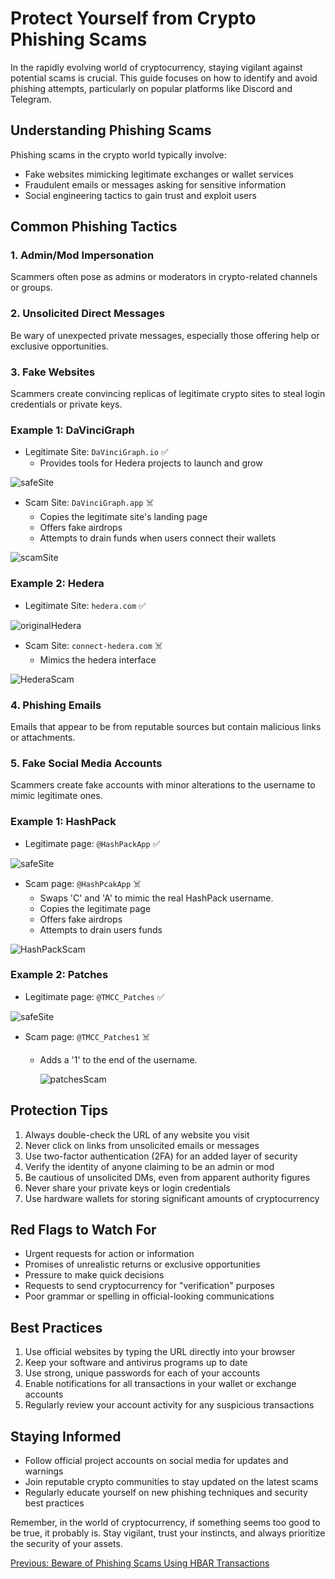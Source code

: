 # Protect Yourself from Crypto Phishing Scams

In the rapidly evolving world of cryptocurrency, staying vigilant against potential scams is crucial. This guide focuses on how to identify and avoid phishing attempts, particularly on popular platforms like Discord and Telegram.

## Understanding Phishing Scams

Phishing scams in the crypto world typically involve:

- Fake websites mimicking legitimate exchanges or wallet services
- Fraudulent emails or messages asking for sensitive information
- Social engineering tactics to gain trust and exploit users

## Common Phishing Tactics

### 1. Admin/Mod Impersonation

Scammers often pose as admins or moderators in crypto-related channels or groups.

### 2. Unsolicited Direct Messages

Be wary of unexpected private messages, especially those offering help or exclusive opportunities.

### 3. Fake Websites

Scammers create convincing replicas of legitimate crypto sites to steal login credentials or private keys.

### Example 1: DaVinciGraph

- Legitimate Site: `DaVinciGraph.io` ✅
  - Provides tools for Hedera projects to launch and grow

![safeSite](./images/safeSite.jpg)

- Scam Site: `DaVinciGraph.app` ☠️
  - Copies the legitimate site's landing page
  - Offers fake airdrops
  - Attempts to drain funds when users connect their wallets

![scamSite](./images/scamSite.jpg)

### Example 2: Hedera

- Legitimate Site: `hedera.com` ✅

![originalHedera](./images/originalHedera.png)

- Scam Site: `connect-hedera.com` ☠️
  - Mimics the hedera interface

![HederaScam](./images/HederaScam.png)

### 4. Phishing Emails

Emails that appear to be from reputable sources but contain malicious links or attachments.

### 5. Fake Social Media Accounts

Scammers create fake accounts with minor alterations to the username to mimic legitimate ones.

### Example 1: HashPack

- Legitimate page: `@HashPackApp` ✅

![safeSite](./images/originalHashpack.png)

- Scam page: `@HashPcakApp` ☠️
  - Swaps 'C' and 'A' to mimic the real HashPack username.
  - Copies the legitimate page
  - Offers fake airdrops
  - Attempts to drain users funds

![HashPackScam](./images/HashPackScam.jpg)

### Example 2: Patches

- Legitimate page: `@TMCC_Patches` ✅

![safeSite](./images/PatchesOriginal.png)

- Scam page: `@TMCC_Patches1` ☠️

  - Adds a '1' to the end of the username.

    ![patchesScam](./images/patchesScam.png)

## Protection Tips

1. Always double-check the URL of any website you visit
2. Never click on links from unsolicited emails or messages
3. Use two-factor authentication (2FA) for an added layer of security
4. Verify the identity of anyone claiming to be an admin or mod
5. Be cautious of unsolicited DMs, even from apparent authority figures
6. Never share your private keys or login credentials
7. Use hardware wallets for storing significant amounts of cryptocurrency

## Red Flags to Watch For

- Urgent requests for action or information
- Promises of unrealistic returns or exclusive opportunities
- Pressure to make quick decisions
- Requests to send cryptocurrency for "verification" purposes
- Poor grammar or spelling in official-looking communications

## Best Practices

1. Use official websites by typing the URL directly into your browser
2. Keep your software and antivirus programs up to date
3. Use strong, unique passwords for each of your accounts
4. Enable notifications for all transactions in your wallet or exchange accounts
5. Regularly review your account activity for any suspicious transactions

## Staying Informed

- Follow official project accounts on social media for updates and warnings
- Join reputable crypto communities to stay updated on the latest scams
- Regularly educate yourself on new phishing techniques and security best practices

Remember, in the world of cryptocurrency, if something seems too good to be true, it probably is. Stay vigilant, trust your instincts, and always prioritize the security of your assets.

[Previous: Beware of Phishing Scams Using HBAR Transactions](./04-beware-of-phishing-scams-using-hbar-transactions.md)
